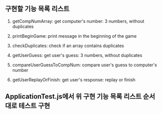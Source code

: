 ## 구현할 기능 목록 리스트

1. getCompNumArray:           get computer's number: 3 numbers, without duplicates

2. printBeginGame:            print message in the beginning of the game

3. checkDuplicates:           check if an array contains duplicates

4. getUserGuess:              get user's guess: 3 numbers, without duplicates

5. compareUserGuessToCompNum: compare user's guess to computer's number

6. getUserReplayOrFinish:     get user's response: replay or finish

## ApplicationTest.js에서 위 구현 기능 목록 리스트 순서대로 테스트 구현